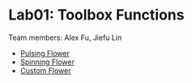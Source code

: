 # Lab01: Toolbox Functions

Team members: Alex Fu, Jiefu Lin
- [Pulsing Flower](https://www.shadertoy.com/view/mtBfWd)
- [Spinning Flower](https://www.shadertoy.com/view/mlSBDd)
- [Custom Flower](https://www.shadertoy.com/view/Dt2BDt)
